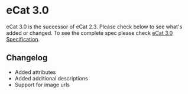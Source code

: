 # eCat 3.0

eCat 3.0 is the successor of eCat 2.3. Please check below to see what's added or changed. To see the complete spec please check [eCat 3.0 Specification](Spec.md).

## Changelog

- Added attributes
- Added additional descriptions
- Support for image urls
